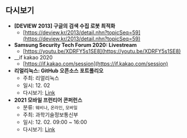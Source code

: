 ## 다시보기

- __[DEVIEW 2013] 구글의 검색 수집 로봇 최적화__
  - [https://deview.kr/2013/detail.nhn?topicSeq=59](https://deview.kr/2013/detail.nhn?topicSeq=59)
- __Samsung Security Tech Forum 2020: Livestream__
  - [https://youtu.be/XDRFY5s1SE8](https://youtu.be/XDRFY5s1SE8)
- __if kakao 2020
  - [https://if.kakao.com/session](https://if.kakao.com/session)
- __리얼리눅스: GitHub 오픈소스 포트폴리오__
  - 주최: 리얼리눅스
  - 일시: 12. 02
  - 다시보기: [Link](https://youtu.be/b_k7l7a9rF4)
- __2021 모바일 프런티어 콘퍼런스__
  - 분류: `웨비나`, `온라인`, `모바일`
  - 주최: 과학기술정보통신부
  - 일시: 12. 02. 09:00 ~ 16:00
  - 다시보기: [Link](https://youtu.be/kkZdjU3hMjA)